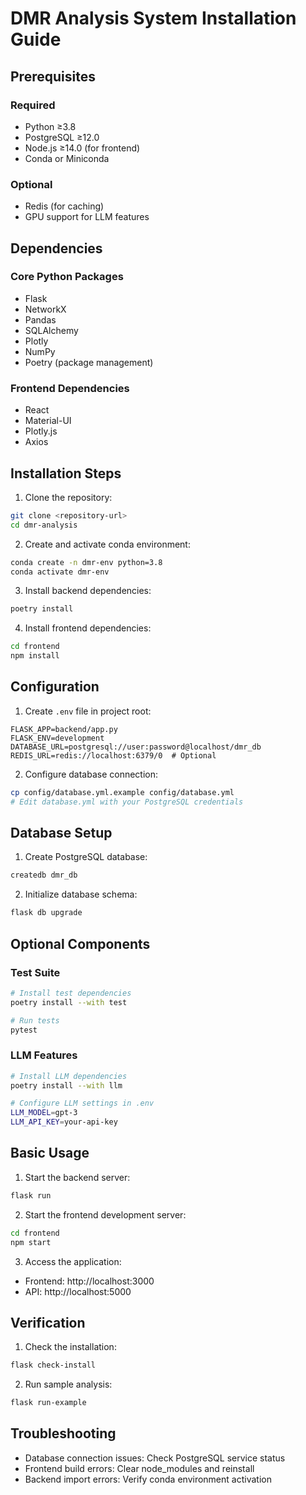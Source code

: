 # DMR Analysis System Installation Guide

## Prerequisites

### Required
- Python ≥3.8
- PostgreSQL ≥12.0
- Node.js ≥14.0 (for frontend)
- Conda or Miniconda

### Optional
- Redis (for caching)
- GPU support for LLM features

## Dependencies

### Core Python Packages
- Flask
- NetworkX
- Pandas
- SQLAlchemy
- Plotly
- NumPy
- Poetry (package management)

### Frontend Dependencies
- React
- Material-UI
- Plotly.js
- Axios

## Installation Steps

1. Clone the repository:
```bash
git clone <repository-url>
cd dmr-analysis
```

2. Create and activate conda environment:
```bash
conda create -n dmr-env python=3.8
conda activate dmr-env
```

3. Install backend dependencies:
```bash
poetry install
```

4. Install frontend dependencies:
```bash
cd frontend
npm install
```

## Configuration

1. Create `.env` file in project root:
```env
FLASK_APP=backend/app.py
FLASK_ENV=development
DATABASE_URL=postgresql://user:password@localhost/dmr_db
REDIS_URL=redis://localhost:6379/0  # Optional
```

2. Configure database connection:
```bash
cp config/database.yml.example config/database.yml
# Edit database.yml with your PostgreSQL credentials
```

## Database Setup

1. Create PostgreSQL database:
```bash
createdb dmr_db
```

2. Initialize database schema:
```bash
flask db upgrade
```

## Optional Components

### Test Suite
```bash
# Install test dependencies
poetry install --with test

# Run tests
pytest
```

### LLM Features
```bash
# Install LLM dependencies
poetry install --with llm

# Configure LLM settings in .env
LLM_MODEL=gpt-3
LLM_API_KEY=your-api-key
```

## Basic Usage

1. Start the backend server:
```bash
flask run
```

2. Start the frontend development server:
```bash
cd frontend
npm start
```

3. Access the application:
- Frontend: http://localhost:3000
- API: http://localhost:5000

## Verification

1. Check the installation:
```bash
flask check-install
```

2. Run sample analysis:
```bash
flask run-example
```

## Troubleshooting

- Database connection issues: Check PostgreSQL service status
- Frontend build errors: Clear node_modules and reinstall
- Backend import errors: Verify conda environment activation


